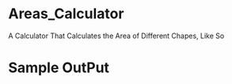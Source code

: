 # Areas_Calculator
A Calculator That Calculates the Area of Different Chapes, Like So

# Sample OutPut

